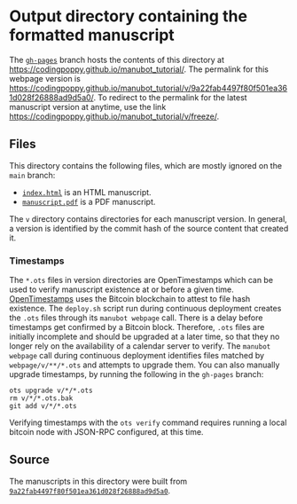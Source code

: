 # Output directory containing the formatted manuscript

The [`gh-pages`](https://github.com/codingpoppy/manubot_tutorial/tree/gh-pages) branch hosts the contents of this directory at <https://codingpoppy.github.io/manubot_tutorial/>.
The permalink for this webpage version is <https://codingpoppy.github.io/manubot_tutorial/v/9a22fab4497f80f501ea361d028f26888ad9d5a0/>.
To redirect to the permalink for the latest manuscript version at anytime, use the link <https://codingpoppy.github.io/manubot_tutorial/v/freeze/>.

## Files

This directory contains the following files, which are mostly ignored on the `main` branch:

+ [`index.html`](index.html) is an HTML manuscript.
+ [`manuscript.pdf`](manuscript.pdf) is a PDF manuscript.

The `v` directory contains directories for each manuscript version.
In general, a version is identified by the commit hash of the source content that created it.

### Timestamps

The `*.ots` files in version directories are OpenTimestamps which can be used to verify manuscript existence at or before a given time.
[OpenTimestamps](https://opentimestamps.org/) uses the Bitcoin blockchain to attest to file hash existence.
The `deploy.sh` script run during continuous deployment creates the `.ots` files through its `manubot webpage` call.
There is a delay before timestamps get confirmed by a Bitcoin block.
Therefore, `.ots` files are initially incomplete and should be upgraded at a later time, so that they no longer rely on the availability of a calendar server to verify.
The `manubot webpage` call during continuous deployment identifies files matched by `webpage/v/**/*.ots` and attempts to upgrade them.
You can also manually upgrade timestamps, by running the following in the `gh-pages` branch:

```shell
ots upgrade v/*/*.ots
rm v/*/*.ots.bak
git add v/*/*.ots
```

Verifying timestamps with the `ots verify` command requires running a local bitcoin node with JSON-RPC configured, at this time.

## Source

The manuscripts in this directory were built from
[`9a22fab4497f80f501ea361d028f26888ad9d5a0`](https://github.com/codingpoppy/manubot_tutorial/commit/9a22fab4497f80f501ea361d028f26888ad9d5a0).

